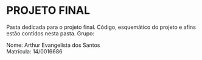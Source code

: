   # **PROJETO FINAL**
  
Pasta dedicada para o projeto final. Código, esquemático do projeto e afins estão contidos nesta pasta. Grupo:

Nome: Arthur Evangelista dos Santos   
Matrícula: 14/0016686

